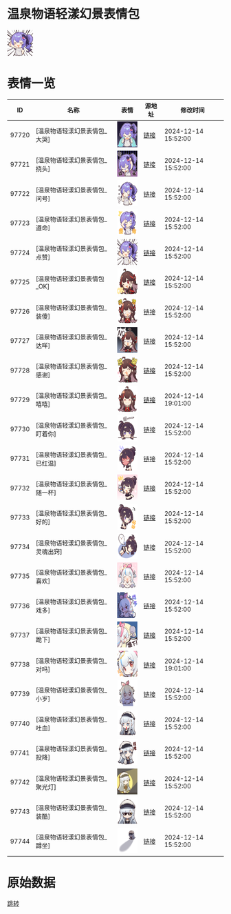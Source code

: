 # 温泉物语轻漾幻景表情包

<img src="./cover.png" height="60" alt="cover" />

# 表情一览

|ID|名称|表情|源地址|修改时间|
|----|----|----|----|----|
|97720|[温泉物语轻漾幻景表情包_大哭]|<img src="./pic/097720_%5B温泉物语轻漾幻景表情包_大哭%5D.png" height="60" alt="大哭"/>|[链接](https://i0.hdslb.com/bfs/garb/118611e79a6bf49192c737501b6babc41e82fd6f.png)|2024-12-14 15:52:00|
|97721|[温泉物语轻漾幻景表情包_挠头]|<img src="./pic/097721_%5B温泉物语轻漾幻景表情包_挠头%5D.png" height="60" alt="挠头"/>|[链接](https://i0.hdslb.com/bfs/garb/5a5f12b15ee992d8089493928ee192d8a328de41.png)|2024-12-14 15:52:00|
|97722|[温泉物语轻漾幻景表情包_问号]|<img src="./pic/097722_%5B温泉物语轻漾幻景表情包_问号%5D.png" height="60" alt="问号"/>|[链接](https://i0.hdslb.com/bfs/garb/347b9f322411d9e962e9cf505a9382ca53de95eb.png)|2024-12-14 15:52:00|
|97723|[温泉物语轻漾幻景表情包_遵命]|<img src="./pic/097723_%5B温泉物语轻漾幻景表情包_遵命%5D.png" height="60" alt="遵命"/>|[链接](https://i0.hdslb.com/bfs/garb/134ecc62ea8b655deb40c1d68e05f07a8887f198.png)|2024-12-14 15:52:00|
|97724|[温泉物语轻漾幻景表情包_点赞]|<img src="./pic/097724_%5B温泉物语轻漾幻景表情包_点赞%5D.png" height="60" alt="点赞"/>|[链接](https://i0.hdslb.com/bfs/garb/a490909b6fefdaa1164b553009af44763ddcd1cb.png)|2024-12-14 15:52:00|
|97725|[温泉物语轻漾幻景表情包_OK]|<img src="./pic/097725_%5B温泉物语轻漾幻景表情包_OK%5D.png" height="60" alt="OK"/>|[链接](https://i0.hdslb.com/bfs/garb/bb5b84f6465bb45de120c9c914ccef541fdda1ee.png)|2024-12-14 15:52:00|
|97726|[温泉物语轻漾幻景表情包_装傻]|<img src="./pic/097726_%5B温泉物语轻漾幻景表情包_装傻%5D.png" height="60" alt="装傻"/>|[链接](https://i0.hdslb.com/bfs/garb/f75b6131ffd2da58b579c6fd516cfd599961ff2e.png)|2024-12-14 15:52:00|
|97727|[温泉物语轻漾幻景表情包_达咩]|<img src="./pic/097727_%5B温泉物语轻漾幻景表情包_达咩%5D.png" height="60" alt="达咩"/>|[链接](https://i0.hdslb.com/bfs/garb/f541c3f3023c83364e5c23b2bab67c7306eb8ac4.png)|2024-12-14 15:52:00|
|97728|[温泉物语轻漾幻景表情包_感谢]|<img src="./pic/097728_%5B温泉物语轻漾幻景表情包_感谢%5D.png" height="60" alt="感谢"/>|[链接](https://i0.hdslb.com/bfs/garb/6f9102d45fce653c5071bf8ed14795f970b5e704.png)|2024-12-14 15:52:00|
|97729|[温泉物语轻漾幻景表情包_嘻嘻]|<img src="./pic/097729_%5B温泉物语轻漾幻景表情包_嘻嘻%5D.png" height="60" alt="嘻嘻"/>|[链接](https://i0.hdslb.com/bfs/garb/f44a5b66a014844dfa847edad5922411d8ca8387.png)|2024-12-14 19:01:00|
|97730|[温泉物语轻漾幻景表情包_盯着你]|<img src="./pic/097730_%5B温泉物语轻漾幻景表情包_盯着你%5D.png" height="60" alt="盯着你"/>|[链接](https://i0.hdslb.com/bfs/garb/8f91d531261983e341104cf0c039f293407cf77d.png)|2024-12-14 15:52:00|
|97731|[温泉物语轻漾幻景表情包_已红温]|<img src="./pic/097731_%5B温泉物语轻漾幻景表情包_已红温%5D.png" height="60" alt="已红温"/>|[链接](https://i0.hdslb.com/bfs/garb/7ebdbc0edb7710ceb660f7f8d28eac5e3fe58d37.png)|2024-12-14 15:52:00|
|97732|[温泉物语轻漾幻景表情包_随一杯]|<img src="./pic/097732_%5B温泉物语轻漾幻景表情包_随一杯%5D.png" height="60" alt="随一杯"/>|[链接](https://i0.hdslb.com/bfs/garb/066c114d53cd3b69db514f5d1c8515b962ad84c9.png)|2024-12-14 15:52:00|
|97733|[温泉物语轻漾幻景表情包_好的]|<img src="./pic/097733_%5B温泉物语轻漾幻景表情包_好的%5D.png" height="60" alt="好的"/>|[链接](https://i0.hdslb.com/bfs/garb/044139b8beebbf163fe207a0845c642012f4e32c.png)|2024-12-14 15:52:00|
|97734|[温泉物语轻漾幻景表情包_灵魂出窍]|<img src="./pic/097734_%5B温泉物语轻漾幻景表情包_灵魂出窍%5D.png" height="60" alt="灵魂出窍"/>|[链接](https://i0.hdslb.com/bfs/garb/4d74b32db21bb317bb3dab85013f16a3076865c3.png)|2024-12-14 15:52:00|
|97735|[温泉物语轻漾幻景表情包_喜欢]|<img src="./pic/097735_%5B温泉物语轻漾幻景表情包_喜欢%5D.png" height="60" alt="喜欢"/>|[链接](https://i0.hdslb.com/bfs/garb/b8f42105ead0ae5d7b5abf87ae3088c92cde68ef.png)|2024-12-14 15:52:00|
|97736|[温泉物语轻漾幻景表情包_戏多]|<img src="./pic/097736_%5B温泉物语轻漾幻景表情包_戏多%5D.png" height="60" alt="戏多"/>|[链接](https://i0.hdslb.com/bfs/garb/2332835d0682fc5c7194aaa76710af0ea8411006.png)|2024-12-14 15:52:00|
|97737|[温泉物语轻漾幻景表情包_跪下]|<img src="./pic/097737_%5B温泉物语轻漾幻景表情包_跪下%5D.png" height="60" alt="跪下"/>|[链接](https://i0.hdslb.com/bfs/garb/a80ed5d0f8711222f6e426b7c829dc27653ea3df.png)|2024-12-14 15:52:00|
|97738|[温泉物语轻漾幻景表情包_对吗]|<img src="./pic/097738_%5B温泉物语轻漾幻景表情包_对吗%5D.png" height="60" alt="对吗"/>|[链接](https://i0.hdslb.com/bfs/garb/2525283630f1fbb23f6393db0a52496e476991c2.png)|2024-12-14 19:01:00|
|97739|[温泉物语轻漾幻景表情包_小岁]|<img src="./pic/097739_%5B温泉物语轻漾幻景表情包_小岁%5D.png" height="60" alt="小岁"/>|[链接](https://i0.hdslb.com/bfs/garb/a95ac96a63904b9569dab9ad920298a82c0df3eb.png)|2024-12-14 15:52:00|
|97740|[温泉物语轻漾幻景表情包_吐血]|<img src="./pic/097740_%5B温泉物语轻漾幻景表情包_吐血%5D.png" height="60" alt="吐血"/>|[链接](https://i0.hdslb.com/bfs/garb/aced032614476c3bf5ae6de695e788604308094b.png)|2024-12-14 15:52:00|
|97741|[温泉物语轻漾幻景表情包_投降]|<img src="./pic/097741_%5B温泉物语轻漾幻景表情包_投降%5D.png" height="60" alt="投降"/>|[链接](https://i0.hdslb.com/bfs/garb/61c76ee65fa6bc7ce5b54e00065eef9c14a1f521.png)|2024-12-14 15:52:00|
|97742|[温泉物语轻漾幻景表情包_聚光灯]|<img src="./pic/097742_%5B温泉物语轻漾幻景表情包_聚光灯%5D.png" height="60" alt="聚光灯"/>|[链接](https://i0.hdslb.com/bfs/garb/e426895e62290895fde20934df62afec110c6ed7.png)|2024-12-14 15:52:00|
|97743|[温泉物语轻漾幻景表情包_装酷]|<img src="./pic/097743_%5B温泉物语轻漾幻景表情包_装酷%5D.png" height="60" alt="装酷"/>|[链接](https://i0.hdslb.com/bfs/garb/dc93d8559247541c941466013b4ceba061118260.png)|2024-12-14 15:52:00|
|97744|[温泉物语轻漾幻景表情包_蹲坐]|<img src="./pic/097744_%5B温泉物语轻漾幻景表情包_蹲坐%5D.png" height="60" alt="蹲坐"/>|[链接](https://i0.hdslb.com/bfs/garb/5f53b1ba03ee4ecc5af3d9821e8bf6cef5713235.png)|2024-12-14 15:52:00|

# 原始数据

[跳转](./raw.json)

